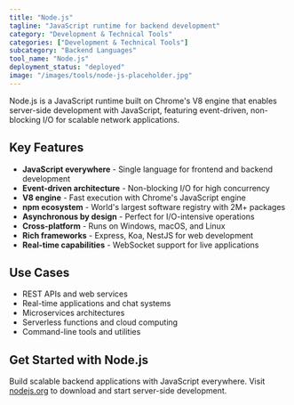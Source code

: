 ```yaml
---
title: "Node.js"
tagline: "JavaScript runtime for backend development"
category: "Development & Technical Tools"
categories: ["Development & Technical Tools"]
subcategory: "Backend Languages"
tool_name: "Node.js"
deployment_status: "deployed"
image: "/images/tools/node-js-placeholder.jpg"
---
```

Node.js is a JavaScript runtime built on Chrome's V8 engine that enables server-side development with JavaScript, featuring event-driven, non-blocking I/O for scalable network applications.

## Key Features

- **JavaScript everywhere** - Single language for frontend and backend development
- **Event-driven architecture** - Non-blocking I/O for high concurrency
- **V8 engine** - Fast execution with Chrome's JavaScript engine
- **npm ecosystem** - World's largest software registry with 2M+ packages
- **Asynchronous by design** - Perfect for I/O-intensive operations
- **Cross-platform** - Runs on Windows, macOS, and Linux
- **Rich frameworks** - Express, Koa, NestJS for web development
- **Real-time capabilities** - WebSocket support for live applications

## Use Cases

- REST APIs and web services
- Real-time applications and chat systems
- Microservices architectures
- Serverless functions and cloud computing
- Command-line tools and utilities

## Get Started with Node.js

Build scalable backend applications with JavaScript everywhere. Visit [nodejs.org](https://nodejs.org) to download and start server-side development.